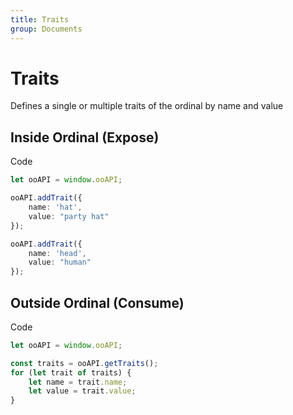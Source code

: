 ```yaml
---
title: Traits
group: Documents
---
```

# Traits
Defines a single or multiple traits of the ordinal by name and value

## Inside Ordinal (Expose)

Code
```ts
let ooAPI = window.ooAPI;

ooAPI.addTrait({
    name: 'hat',
    value: "party hat"
});

ooAPI.addTrait({
    name: 'head',
    value: "human"
});
```

## Outside Ordinal (Consume)

Code
```ts
let ooAPI = window.ooAPI;

const traits = ooAPI.getTraits();
for (let trait of traits) {
    let name = trait.name;
    let value = trait.value;
}
```